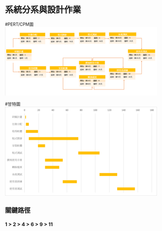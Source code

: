 
# 系統分系與設計作業 
#PERT/CPM圖
![img](C108118234-pert.png)

#甘特圖
![img](圖片1.png)

## 關鍵路徑
### 1 > 2 > 4 > 6 > 9 > 11

